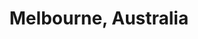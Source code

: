 ---
title: Melbourne, Australia
description: Virtual tour to see Melbourne
img: nuxt_demo/DSC00798
---